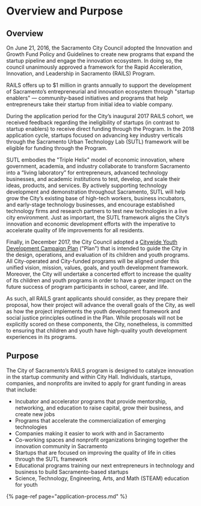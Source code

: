 # Overview and Purpose

## Overview

On June 21, 2016, the Sacramento City Council adopted the Innovation and Growth Fund Policy and Guidelines to create new programs that expand the startup pipeline and engage the innovation ecosystem. In doing so, the council unanimously approved a framework for the Rapid Acceleration, Innovation, and Leadership in Sacramento \(RAILS\) Program.

RAILS offers up to $1 million in grants annually to support the development of Sacramento’s entrepreneurial and innovation ecosystem through "startup enablers" — community-based initiatives and programs that help entrepreneurs take their startup from initial idea to viable company.

During the application period for the City’s inaugural 2017 RAILS cohort, we received feedback regarding the ineligibility of startups \(in contrast to startup enablers\) to receive direct funding through the Program. In the 2018 application cycle, startups focused on advancing key industry verticals through the Sacramento Urban Technology Lab \(SUTL\) framework will be eligible for funding through the Program.

SUTL embodies the "Triple Helix" model of economic innovation, where government, academia, and industry collaborate to transform Sacramento into a “living laboratory” for entrepreneurs, advanced technology businesses, and academic institutions to test, develop, and scale their ideas, products, and services. By actively supporting technology development and demonstration throughout Sacramento, SUTL will help grow the City’s existing base of high-tech workers, business incubators, and early-stage technology businesses, and encourage established technology firms and research partners to test new technologies in a live city environment. Just as important, the SUTL framework aligns the City’s innovation and economic development efforts with the imperative to accelerate quality of life improvements for all residents.

Finally, in December 2017, the City Council adopted a [Citywide Youth Development Campaign Plan](youth-development-plan.md) \("Plan"\) that is intended to guide the City in the design, operations, and evaluation of its children and youth programs. All City-operated and City-funded programs will be aligned under this unified vision, mission, values, goals, and youth development framework. Moreover, the City will undertake a concerted effort to increase the quality of its children and youth programs in order to have a greater impact on the future success of program participants in school, career, and life.

As such, all RAILS grant applicants should consider, as they prepare their proposal, how their project will advance the overall goals of the City, as well as how the project implements the youth development framework and social justice principles outlined in the Plan. While proposals will not be explicitly scored on these components, the City, nonetheless, is committed to ensuring that children and youth have high-quality youth development experiences in its programs.

## Purpose

The City of Sacramento’s RAILS program is designed to catalyze innovation in the startup community and within City Hall. Individuals, startups, companies, and nonprofits are invited to apply for grant funding in areas that include:

* Incubator and accelerator programs that provide mentorship, networking, and education to raise capital, grow their business, and create new jobs
* Programs that accelerate the commercialization of emerging technologies
* Companies making it easier to work with and in Sacramento
* Co-working spaces and nonprofit organizations bringing together the innovation community in Sacramento
* Startups that are focused on improving the quality of life in cities through the SUTL framework
* Educational programs training our next entrepreneurs in technology and business to build Sacramento-based startups
* Science, Technology, Engineering, Arts, and Math \(STEAM\) education for youth

{% page-ref page="application-process.md" %}




